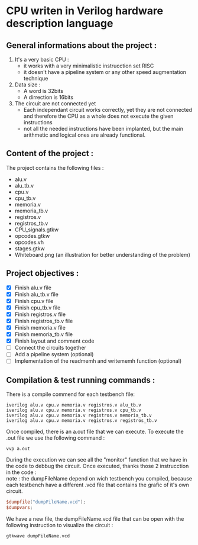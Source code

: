 # CPU writen in Verilog hardware description language

## General informations about the project :
1. It's a very basic CPU :
    * it works with a very minimalistic instrucction set RISC
    * it doesn't have a pipeline system or any other speed augmentation technique
2. Data size :
    * A word is 32bits
    * A dirrection is 16bits
3. The circuit are not connected yet
    - Each independant circuit works correctly, yet they are not connected and therefore the CPU as a whole does not execute the given instructions
    - not all the needed instructions have been implanted, but the main arithmetic and logical ones are already functional.

## Content of the project :
The project contains the following files :
- alu.v
- alu_tb.v
- cpu.v
- cpu_tb.v
- memoria.v
- memoria_tb.v
- registros.v
- registros_tb.v
- CPU_signals.gtkw
- opcodes.gtkw
- opcodes.vh
- stages.gtkw
- Whiteboard.png    (an illustration for better understanding of the problem)
## Project objectives :
- [x] Finish alu.v file
- [x] Finish alu_tb.v file
- [x] Finish cpu.v file
- [x] Finish cpu_tb.v file
- [x] Finish registros.v file
- [x] Finish registros_tb.v file
- [x] Finish memoria.v file
- [x] Finish memoria_tb.v file
- [x] Finish layout and comment code
- [ ] Connect the circuits together
- [ ] Add a pipeline system (optional)
- [ ] Implementation of the readmemh and writememh function (optional)
## Compilation & test running commands :
There is a compile commend for each testbench file:
```
iverilog alu.v cpu.v memoria.v registros.v alu_tb.v
iverilog alu.v cpu.v memoria.v registros.v cpu_tb.v
iverilog alu.v cpu.v memoria.v registros.v memoria_tb.v
iverilog alu.v cpu.v memoria.v registros.v registros_tb.v
```
Once compiled, there is an a.out file that we can execute.
To execute the .out file we use the following command :
```
vvp a.out
```
During the execution we can see all the "monitor" function that we have in the code to debbug the circuit.
Once executed, thanks those 2 instrucction in the code :  
note : the dumpFileName depend on wich testbench you compiled, because each testbench have a different .vcd file that contains the grafic of it's own circuit.
```verilog
$dumpfile("dumpFileName.vcd");
$dumpvars;		 
```
We have a new file, the dumpFileName.vcd file that can be open with the following instruction to visualize the circuit :
```
gtkwave dumpFileName.vcd
```